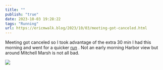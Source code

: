 ```yaml
---
title: ""
publish: "true"
date: 2023-10-03 19:28:22
tags: "Running"
url: https://ericmwalk.blog/2023/10/03/meeting-got-canceled.html
---
```


Meeting got canceled so I took advantage of the extra 30 min I had this morning and went for a quicker [run](https://strava.com/activities/9968942984) . Not an early morning Harbor view but around Mitchell Marsh is not all bad.

![](https://ericmwalk.blog/uploads/2023/b5a6a15d-350c-4a66-93da-786951d9bfa1.jpg)
